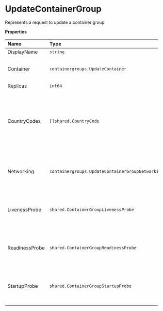 # UpdateContainerGroup

Represents a request to update a container group

**Properties**

| Name           | Type                                             | Required | Description                                                                                     |
| :------------- | :----------------------------------------------- | :------- | :---------------------------------------------------------------------------------------------- |
| DisplayName    | `string`                                         | ❌       |                                                                                                 |
| Container      | `containergroups.UpdateContainer`                | ❌       | Represents an update container object                                                           |
| Replicas       | `int64`                                          | ❌       |                                                                                                 |
| CountryCodes   | `[]shared.CountryCode`                           | ❌       | List of countries nodes must be located in. Remove this field to permit nodes from any country. |
| Networking     | `containergroups.UpdateContainerGroupNetworking` | ❌       | Represents update container group networking parameters                                         |
| LivenessProbe  | `shared.ContainerGroupLivenessProbe`             | ❌       | Represents the container group liveness probe                                                   |
| ReadinessProbe | `shared.ContainerGroupReadinessProbe`            | ❌       | Represents the container group readiness probe                                                  |
| StartupProbe   | `shared.ContainerGroupStartupProbe`              | ❌       | Represents the container group startup probe                                                    |
